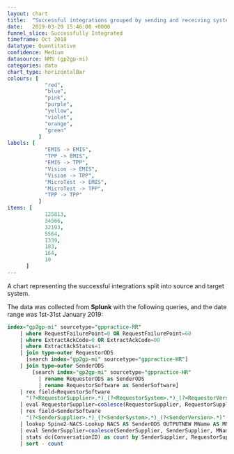 ```yaml
---
layout: chart
title:  "Successful integrations grouped by sending and receiving system type"
date:   2019-03-20 15:46:00 +0000
funnel_slice: Successfully Integrated
timeframe: Oct 2018
datatype: Quantitative
confidence: Medium
datasource: NMS (gp2gp-mi)
categories: data
chart_type: horizontalBar
colours: [
            "red",
            "blue",
            "pink",
            "purple",
            "yellow",
            "violet",
            "orange",
            "green"
          ]
labels: [
            "EMIS -> EMIS",
            "TPP -> EMIS",
            "EMIS -> TPP",
            "Vision -> EMIS",
            "Vision -> TPP",
            "MicroTest -> EMIS",
            "MicroTest -> TPP",
            "TPP -> TPP"
          ]
items: [
            125813,
            34566,
            32193,
            5564,
            1339,
            183,
            164,
            10
      ]
---
```

A chart representing the successful integrations split into source and target system.

The data was collected from **Splunk** with the following queries, and the date range was 1st-31st January 2019:

```sql
index="gp2gp-mi" sourcetype="gppractice-RR"
    | where RequestFailurePoint=0 OR RequestFailurePoint=60 
    | where ExtractAckCode=0 OR ExtractAckCode=00
    | where ExtractAckStatus=1
    | join type=outer RequestorODS 
      [search index="gp2gp-mi" sourcetype="gppractice-HR"] 
    | join type=outer SenderODS 
        [search index="gp2gp-mi" sourcetype="gppractice-HR" 
          | rename RequestorODS as SenderODS 
          | rename RequestorSoftware as SenderSoftware]
    | rex field=RequestorSoftware 
      "(?<RequestorSupplier>.*)_(?<RequestorSystem>.*)_(?<RequestorVersion>.*)"
    | eval RequestorSupplier=coalesce(RequestorSupplier, RequestorSupplier, "unknown")
    | rex field=SenderSoftware 
      "(?<SenderSupplier>.*)_(?<SenderSystem>.*)_(?<SenderVersion>.*)"
    | lookup Spine2-NACS-Lookup NACS AS SenderODS OUTPUTNEW MName AS MName
    | eval SenderSupplier=coalesce(SenderSupplier, SenderSupplier, MName, MName, "unknown")
    | stats dc(ConversationID) as count by SenderSupplier, RequestorSupplier
    | sort - count
```
